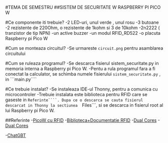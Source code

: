 #TEMA DE SEMESTRU 
##SISTEM DE SECURITATE W RASPBERRY PI PICO W

#Ce componente iti trebuie?
-2 LED-uri, unul verde , unul rosu
-3 butoane
-2 rezistente de 220Ohm, o  rezistente de 1kohm si 3 de 10kohm
-2n2222 ( tranzistor de tip  NPN)
-un active buzzer
-un modul RFID_RD522
-o placuta Raspberry pi Pico W

#Cum se monteaza circuitul?
-Se urmareste ```circuit.png``` pentru asamblarea circuitului

#Cum se ruleaza programul?
-Se descarca fisierul sistem_securitate.py in memoria interna a Raspberry pi Pico W.
-Pentu a rula programul fara a fi conectat la calculator, se schimba numele fisierului  ```sistem_securitate.py``` , in ```main.py````


#Ce trebuie instalat?
-Se instaleaza IDE-ul Thonny, pentru a comunica cu microcontroler
-Trebuie instalata este biblioteca pentru RFID care  se gaseste in ```Referinte````. Dupa ce o descarca se cauta fisierul descarcat in Thonny la sectiunea  ```Files```, si se descarca in fisierul root al lui Raspberry pi Pico W.



##Referinte
-[PicoW cu RFID](https://www.tomshardware.com/how-to/raspberry-pi-pico-powered-rfid-lighting)
-[Biblioteca+Documentatie RFID](https://github.com/danjperron/micropython-mfrc522)
-[Dual Cores](https://www.youtube.com/watch?v=9vvobRfFOwk&t=356s)
-[Dual Cores](https://www.youtube.com/watch?v=ZEgqrNXuBvk&t=1652s)

-[ChatGBT](https://chat.openai.com/share/94c98430-95df-4ef7-90f5-489854a2063b)
